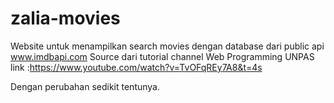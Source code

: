 # zalia-movies

Website untuk menampilkan search movies dengan database dari public api www.imdbapi.com
Source dari tutorial channel Web Programming UNPAS
link :https://www.youtube.com/watch?v=TvOFqREy7A8&t=4s

Dengan perubahan sedikit tentunya.
